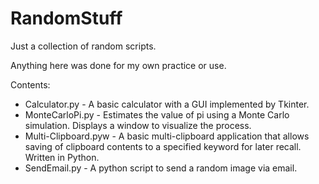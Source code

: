# RandomStuff
Just a collection of random scripts.

Anything here was done for my own practice or use.

Contents:

- Calculator.py - A basic calculator with a GUI implemented by Tkinter.
- MonteCarloPi.py - Estimates the value of pi using a Monte Carlo simulation. Displays a window to visualize the process.
- Multi-Clipboard.pyw - A basic multi-clipboard application that allows saving of clipboard contents to a specified keyword for later recall. Written in Python.
- SendEmail.py - A python script to send a random image via email.

